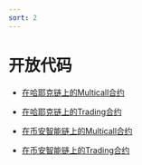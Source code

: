 ```yaml
---
sort: 2
---
```


# 开放代码
* [在哈耶克链上的Multicall合约](https://explorer.hayek.link/address/0x56eF744Fdf7759ddC878F661Ea4F808D2A709100/contracts)

* [在哈耶克链上的Trading合约](https://explorer.hayek.link/address/0x6d70d90832BF369915D5904133BbB23a2928d963/contracts)
* [在币安智能链上的Multicall合约](https://bscscan.com/address/0x73bD67E2d9C55cD74b3104e8D09d9D2fcceb41C6#code)

* [在币安智能链上的Trading合约](https://bscscan.com/address/0x5De2994114e740A3BD049c74D6aE06529F6C99c6#code)
